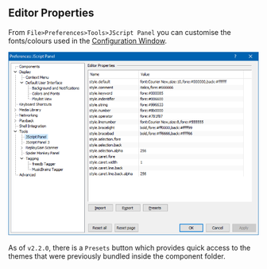 ## Editor Properties

From `File>Preferences>Tools>JScript Panel` you can customise the fonts/colours used in the [Configuration Window](Configuration-Window.md).

![Configuration Window](../images/editor_properties.png)

As of `v2.2.0`, there is a `Presets` button which provides quick access to the themes that were previously bundled inside the component folder.
